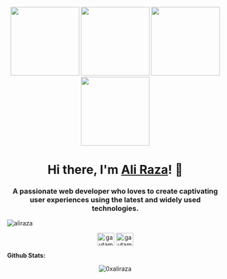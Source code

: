 <p align="center"> <img src="https://octodex.github.com/images/labtocat.png" height="160px" width="160px"> <img src="https://octodex.github.com/images/daftpunktocat-thomas.gif" height="160px" width="160px"> <img src="https://octodex.github.com/images/daftpunktocat-guy.gif" height="160px" width="160px"> <img src="https://octodex.github.com/images/Robotocat.png" height="160px" width="160px"> </p>

<h1 align="center">Hi there, I'm <a href="https://0xali.com"  target="_blank">Ali Raza</a>! 👋</h1>
    
<h3 align="center">A passionate web developer who loves to create captivating user experiences using the latest and widely used technologies.</h3>
<p align="left"> <img src="https://komarev.com/ghpvc/?username=0xaliraza&style=flat&color=EA1F6A" alt="aliraza"/> </p>


<p align="center">
    <a href="https://twitter.com/0xaliraza" target="blank"><img align="center" src="https://raw.githubusercontent.com/rahuldkjain/github-profile-readme-generator/master/src/images/icons/Social/twitter.svg" alt="gautamkrishnar" height="30" width="40" /></a>
    <a href="https://www.linkedin.com/in/0xaliraza/" target="blank"><img align="center" src="https://raw.githubusercontent.com/rahuldkjain/github-profile-readme-generator/master/src/images/icons/Social/linked-in-alt.svg" alt="gautamkrishnar" height="30" width="40" /></a>
</p>




**Github Stats:**
<p align="center"> <img src="https://github-readme-stats.vercel.app/api?username=0xaliraza&show_icons=true&theme=monokai&count_private=true" alt="0xaliraza" />


